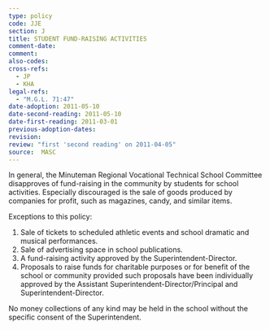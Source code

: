 ```yaml
---
type: policy
code: JJE
section: J
title: STUDENT FUND-RAISING ACTIVITIES
comment-date:
comment:
also-codes:
cross-refs:
  - JP
  - KHA
legal-refs:
  - "M.G.L. 71:47"
date-adoption: 2011-05-10
date-second-reading: 2011-05-10
date-first-reading: 2011-03-01
previous-adoption-dates:
revision: 
review: "first 'second reading' on 2011-04-05"
source:  MASC
---
```


In general, the Minuteman Regional Vocational Technical School Committee disapproves of fund-raising in the community by students for school activities.  Especially discouraged is the sale of goods produced by companies for profit, such as magazines, candy, and similar items.
 
Exceptions to this policy: 

1.	Sale of tickets to scheduled athletic events and school dramatic and musical performances.	
2.	Sale of advertising space in school publications.		
3.	A fund-raising activity approved by the Superintendent-Director.	
4.	Proposals to raise funds for charitable purposes or for benefit of the school or community provided such proposals have been individually approved by the Assistant Superintendent-Director/Principal and Superintendent-Director.		

No money collections of any kind may be held in the school without the specific consent of the Superintendent.		


